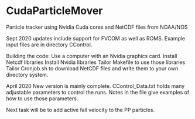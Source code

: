 # CudaParticleMover
Particle tracker using Nvidia Cuda cores and NetCDF files from NOAA/NOS

Sept 2020 updates include support for FVCOM as well as ROMS.  Example input files
are in directory CControl.  

Building the code:
Use a computer with an Nvidia graphics card. 
Install Netcdf libraries
Install Nvidia libraries
Tailor Makefile to use those libraries
Tailor Cronjob.sh to download NetCDF files and write them to your own directory system. 

April 2020 
New version is mainly complete.  CControl_Data.txt holds many adjustable parameters to control the runs.
Notes in the file give examples of how to use those parameters.

Next task will be to add active fall velocity to the PP particles. 

